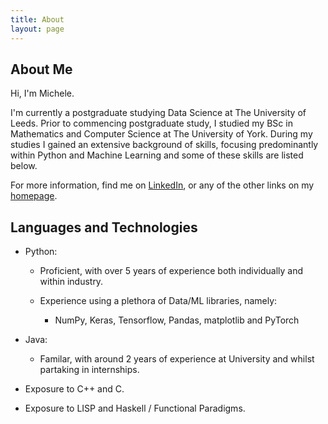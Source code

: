 ```yaml
---
title: About
layout: page
---
```

## About Me

Hi, I'm Michele. 

I'm currently a postgraduate studying Data Science at The University of Leeds. Prior to commencing postgraduate study, I studied my BSc in Mathematics and Computer Science at The University of York. During my studies I gained an extensive background of skills, focusing predominantly within Python and Machine Learning and some of these skills are listed below. 

For more information, find me on [LinkedIn](https://www.linkedin.com/in/pascalemp/), or any of the other links on my [homepage](https://pascalemp.github.io/).   

## Languages and Technologies

- Python:
    
    - Proficient, with over 5 years of experience both individually and within industry.
    
    - Experience using a plethora of Data/ML libraries, namely: 
      
        - NumPy, Keras, Tensorflow, Pandas, matplotlib and PyTorch

- Java:
    
    - Familar, with around 2 years of experience at University and whilst partaking in internships.

- Exposure to C++ and C.

- Exposure to LISP and Haskell / Functional Paradigms.



